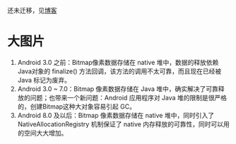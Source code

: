 还未迁移，见[博客](https://blog.afauria.xyz/categories/Android/)

# 大图片

1. Android 3.0 之前：Bitmap像素数据存储在 native 堆中，数据的释放依赖 Java对象的 finalize() 方法回调，该方法的调用不太可靠，而且现在已经被 Java 标记为废弃。
2. Android 3.0 ~ 7.0：Bitmap 像素数据存储在 Java 堆中，确实解决了可靠释放的问题；也带来一个新问题：Android 应用程序对 Java 堆的限制是很严格的，创建Bitmap这种大对象容易引起 GC。
3. Android 8.0 及以后：Bitmap 像素数据存储在 native 堆中，同时引入了 NativeAllocationRegistry 机制保证了 native 内存释放的可靠性，同时可以用的空间大大增加。

